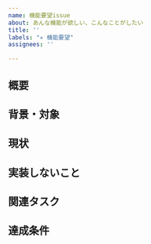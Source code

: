 ```yaml
---
name: 機能要望issue
about: あんな機能が欲しい、こんなことがしたい
title: ''
labels: "✈️ 機能要望"
assignees: ''

---
```


## 概要
<!-- 機能の概要 -->

## 背景・対象
<!-- この機能があると嬉しい人は誰なのか、どういう理由で嬉しいのか -->

## 現状
<!-- この機能に対してすでに行っている（いた）作業があれば記載してください。（例）デザインモックを作った -->

## 実装しないこと
<!-- この機能を作る上でアイディアは浮かんだが実装しないことにしたこと＆その理由 -->

## 関連タスク
<!-- 関連するタスクやissue/PRがあれば書いておく -->

## 達成条件
<!-- この機能を作り終えたと言い切れる条件 -->
